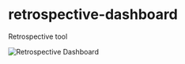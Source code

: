 # retrospective-dashboard
Retrospective tool

![Retrospective Dashboard](https://github.com/akos-sereg/retrospective-dashboard/blob/master/doc/screenshot.png?raw=true "Screenshot")
